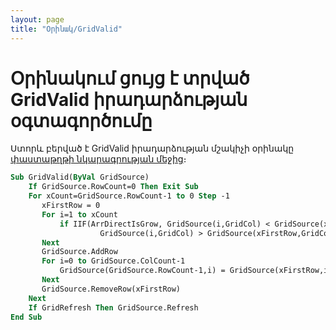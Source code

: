 ```yaml
---
layout: page
title: "Օրինակ/GridValid"
---
```



# Օրինակում ցույց է տրված GridValid իրադարձության օգտագործումը

Ստորև բերված է GridValid իրադարձության մշակիչի օրինակը [փաստաթղթի նկարագրության մեջից](../Defs/doc.html)։

``` vb
Sub GridValid(ByVal GridSource)
    If GridSource.RowCount=0 Then Exit Sub
    For xCount=GridSource.RowCount-1 to 0 Step -1
       xFirstRow = 0
       For i=1 to xCount
           if IIF(ArrDirectIsGrow, GridSource(i,GridCol) < GridSource(xFirstRow,GridCol), _
                    GridSource(i,GridCol) > GridSource(xFirstRow,GridCol)) then xFirstRow=i
       Next
       GridSource.AddRow
       For i=0 to GridSource.ColCount-1
           GridSource(GridSource.RowCount-1,i) = GridSource(xFirstRow,i)
       Next
       GridSource.RemoveRow(xFirstRow)
    Next
    If GridRefresh Then GridSource.Refresh
End Sub
```

